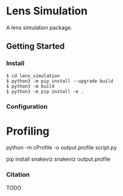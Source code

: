 # Lens Simulation
 A lens simulation package.


## Getting Started


### Install

```
$ cd lens_simulation
$ python3 -m pip install --upgrade build
$ python3 -m build
$ python3 -m pip install -e .
```

### Configuration



# Profiling
python -m cProfile -o output.profile script.py

pip install snakeviz
snakeviz output.profile



### Citation 
TODO